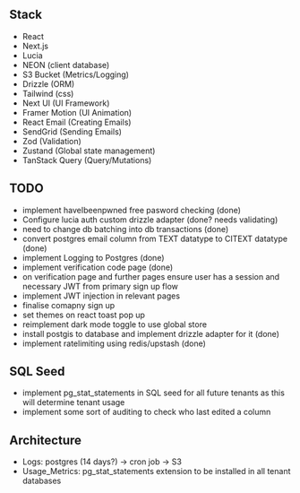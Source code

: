 ## Stack

- React
- Next.js
- Lucia
- NEON (client database)
- S3 Bucket (Metrics/Logging)
- Drizzle (ORM)
- Tailwind (css)
- Next UI (UI Framework)
- Framer Motion (UI Animation)
- React Email (Creating Emails)
- SendGrid (Sending Emails)
- Zod (Validation)
- Zustand (Global state management)
- TanStack Query (Query/Mutations)

## TODO

- implement haveIbeenpwned free pasword checking (done)
- Configure lucia auth custom drizzle adapter (done? needs validating)
- need to change db batching into db transactions (done)
- convert postgres email column from TEXT datatype to CITEXT datatype (done)
- implement Logging to Postgres (done)
- implement verification code page (done)
- on verification page and further pages ensure user has a session and necessary JWT from primary sign up flow
- implement JWT injection in relevant pages
- finalise comapny sign up
- set themes on react toast pop up
- reimplement dark mode toggle to use global store
- install postgis to database and implement drizzle adapter for it (done)
- implement ratelimiting using redis/upstash (done)

## SQL Seed

- implement pg_stat_statements in SQL seed for all future tenants as this will determine tenant usage
- implement some sort of auditing to check who last edited a column


## Architecture

- Logs: postgres (14 days?) -> cron job -> S3
- Usage_Metrics: pg_stat_statements extension to be installed in all tenant databases

